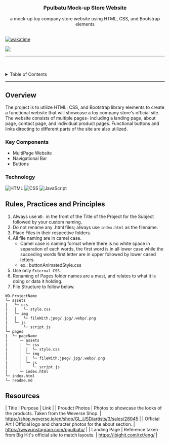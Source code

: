 <a name="readme-top">

<br/>

<br />
<div align="center">
  <a href="https://github.com/zyx-0314/">
  <!-- TODO: If you want to add logo or banner you can add it here -->
  </a>
<!-- TODO: Change Title to the name of the title of your Project -->
  <h3 align="center">Ppulbatu Mock-up Store Website</h3>
</div>
<!-- TODO: Make a short description -->
<div align="center">
  a mock-up toy company store website using HTML, CSS, and Bootstrap elements
</div>

<br />

[![wakatime](https://wakatime.com/badge/user/eb1b12bd-dcd5-4e27-886b-82e22fdee657/project/54c788bc-1d01-4c04-b930-f340567dc7c0.svg)](https://wakatime.com/badge/user/eb1b12bd-dcd5-4e27-886b-82e22fdee657/project/54c788bc-1d01-4c04-b930-f340567dc7c0)
<!-- TODO: Change the zyx-0314 into your github username  -->
<!-- TODO: Change the WD-Template-Project into the same name of your folder -->
![](https://visit-counter.vercel.app/counter.png?page=aistraeaa/WD-SEATWORK-TOY-COMPANY)

---

<br />
<br />

<!-- TODO: If you want to add more layers for your readme -->
<details>
  <summary>Table of Contents</summary>
  <ol>
    <li>
      <a href="#overview">Overview</a>
      <ol>
        <li>
          <a href="#key-components">Key Components</a>
        </li>
        <li>
          <a href="#technology">Technology</a>
        </li>
      </ol>
    </li>
    <li>
      <a href="#rule,-practices-and-principles">Rules, Practices and Principles</a>
    </li>
    <li>
      <a href="#resources">Resources</a>
    </li>
  </ol>
</details>

---

## Overview

<!-- TODO: To be changed -->
<!-- The following are just sample -->
  The project is to utilize HTML, CSS, and Bootstrap library elements to create a functional 
  website that will showcase a toy company store's official site. The website consists of 
  multiple pages- including a landing page, about page, contact page, and individual product 
  pages. Functional buttons and links directing to different parts of the site are also utilized.

### Key Components
<!-- TODO: List of Key Components -->
<!-- The following are just sample -->
- MultiPage Website
- Navigational Bar
- Buttons

### Technology
<!-- TODO: List of Technology Used -->
![HTML](https://img.shields.io/badge/HTML-E34F26?style=for-the-badge&logo=html5&logoColor=white)
![CSS](https://img.shields.io/badge/CSS-1572B6?style=for-the-badge&logo=css3&logoColor=white)
![JavaScript](https://img.shields.io/badge/JavaScript-F7DF1E?style=for-the-badge&logo=javascript&logoColor=white)

## Rules, Practices and Principles
1. Always use `WD-` in the front of the Title of the Project for the Subject followed by your custom naming.
2. Do not rename any .html files; always use `index.html` as the filename.
3. Place Files in their respective folders.
4. All file naming are in camel case.
   - Camel case is naming format where there is no white space in separation of each words, the first word is in all lower case while the succeding words first letter are in upper followed by lower cased letters.
   - ex.: buttonAnimatedStyle.css
5. Use only `External CSS`.
6. Renaming of Pages folder names are a must, and relates to what it is doing or data it holding.
7. File Structure to follow below.

```
WD-ProjectName
└─ assets
|   └─ css
|   |   └─ style.css
|   └─ img
|   |   └─ fileWith.jpeg/.jpg/.webp/.png
|   └─ js
|       └─ script.js
└─ pages
|  └─ pageName
|     └─ assets
|     |  └─ css
|     |  |  └─ style.css
|     |  └─ img
|     |  |  └─ fileWith.jpeg/.jpg/.webp/.png
|     |  └─ js
|     |     └─ script.js
|     └─ index.html
└─ index.html
└─ readme.md
```

## Resources

<!-- TODO: Add References -->
| Title | Purpose | Link |
| Proudct Photos | Photos to showcase the looks of the products. Taken from the Weverse Shop. | https://shop.weverse.io/en/shop/GL_USD/artists/3/sales/28045 |
| Official Art ! Official logo and character photos for the about section. | https://www.instagram.com/ppulbatu/ |
| Landing Page | Reference taken from Big Hit's official site to match layouts. | https://ibighit.com/txt/eng/ |
